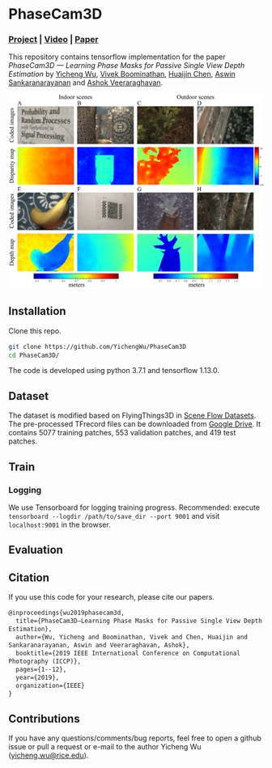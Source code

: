 # PhaseCam3D

### [Project](http://yicheng.rice.edu/phasecam3d/) | [Video](https://www.youtube.com/watch?time_continue=751&v=CV4vEAjBv20) | [Paper](https://ieeexplore.ieee.org/document/8747330)

This repository contains tensorflow implementation for the paper *PhaseCam3D — Learning Phase Masks for Passive Single View Depth Estimation* by [Yicheng Wu](http://yicheng.rice.edu), [Vivek Boominathan](https://vivekboominathan.com/), [Huaijin Chen](http://hc25.web.rice.edu/), [Aswin Sankaranarayanan](http://users.ece.cmu.edu/~saswin/) and [Ashok Veeraraghavan](http://computationalimaging.rice.edu/team/ashok-veeraraghavan/).

![Experimental results using PhaseCam3D](/figures/PhaseCam3D_exp_results.png)

## Installation
Clone this repo.
```bash
git clone https://github.com/YichengWu/PhaseCam3D
cd PhaseCam3D/
```
The code is developed using python 3.7.1 and tensorflow 1.13.0.

## Dataset

The dataset is modified based on FlyingThings3D in [Scene Flow Datasets](https://lmb.informatik.uni-freiburg.de/resources/datasets/SceneFlowDatasets.en.html). The pre-processed TFrecord files can be downloaded from [Google Drive](https://drive.google.com/drive/folders/18b1CamTQd6wf2o3kxfL5aqWtWopIDuVG?usp=sharing). It contains 5077 training patches, 553 validation patches, and 419 test patches.

## Train

### Logging

We use Tensorboard for logging training progress. Recommended: execute `tensorboard --logdir /path/to/save_dir --port 9001` and visit `localhost:9001` in the browser.

## Evaluation

## Citation
If you use this code for your research, please cite our papers.
```
@inproceedings{wu2019phasecam3d,
  title={PhaseCam3D—Learning Phase Masks for Passive Single View Depth Estimation},
  author={Wu, Yicheng and Boominathan, Vivek and Chen, Huaijin and Sankaranarayanan, Aswin and Veeraraghavan, Ashok},
  booktitle={2019 IEEE International Conference on Computational Photography (ICCP)},
  pages={1--12},
  year={2019},
  organization={IEEE}
}
```
## Contributions
If you have any questions/comments/bug reports, feel free to open a github issue or pull a request or e-mail to the author Yicheng Wu (yicheng.wu@rice.edu).
